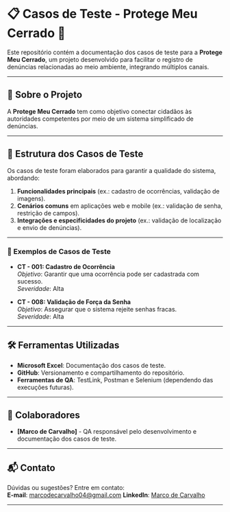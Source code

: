 # 📋 Casos de Teste - Protege Meu Cerrado 🌱

Este repositório contém a documentação dos casos de teste para a **Protege Meu Cerrado**, um projeto desenvolvido para facilitar o registro de denúncias relacionadas ao meio ambiente, integrando múltiplos canais.

---

## 🚀 Sobre o Projeto

A **Protege Meu Cerrado** tem como objetivo conectar cidadãos às autoridades competentes por meio de um sistema simplificado de denúncias.

---

## 📂 Estrutura dos Casos de Teste

Os casos de teste foram elaborados para garantir a qualidade do sistema, abordando:
1. **Funcionalidades principais** (ex.: cadastro de ocorrências, validação de imagens).
2. **Cenários comuns** em aplicações web e mobile (ex.: validação de senha, restrição de campos).
3. **Integrações e especificidades do projeto** (ex.: validação de localização e envio de denúncias).

---

### 📑 Exemplos de Casos de Teste

- **CT - 001: Cadastro de Ocorrência**  
  *Objetivo*: Garantir que uma ocorrência pode ser cadastrada com sucesso.  
  *Severidade*: Alta

- **CT - 008: Validação de Força da Senha**  
  *Objetivo*: Assegurar que o sistema rejeite senhas fracas.  
  *Severidade*: Alta  
  
---

## 🛠️ Ferramentas Utilizadas

- **Microsoft Excel**: Documentação dos casos de teste.
- **GitHub**: Versionamento e compartilhamento do repositório.
- **Ferramentas de QA**: TestLink, Postman e Selenium (dependendo das execuções futuras).

---

## 👥 Colaboradores

- **[Marco de Carvalho]** - QA responsável pelo desenvolvimento e documentação dos casos de teste.  

---

## 📬 Contato

Dúvidas ou sugestões? Entre em contato:  
**E-mail**: marcodecarvalho04@gmail.com
**LinkedIn**: [Marco de Carvalho](https://www.linkedin.com/in/marco-apc/)

---